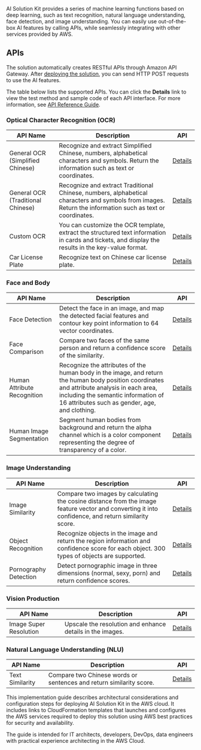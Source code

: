 AI ​​Solution Kit provides a series of machine learning functions based on deep learning, such as text recognition, natural language understanding, face detection, and image understanding. You can easily use out-of-the-box AI features by calling APIs, while seamlessly integrating with other services provided by AWS.

## APIs

The solution automatically creates RESTful APIs through Amazon API Gateway. After [deploying the solution](./deployment.md), you can send HTTP POST requests to use the AI features. 

The table below lists the supported APIs. You can click the **Details** link to view the test method and sample code of each API interface. For more information, see [API Reference Guide](./api-explorer.md).


### Optical Character Recognition (OCR)
|    **API Name**   | **Description**    | API |
|--------------|------------|-------------|
|General OCR (Simplified Chinese)|Recognize and extract Simplified Chinese, numbers, alphabetical characters and symbols. Return the information such as text or coordinates.|[Details](deploy-general-ocr.md)|
|General OCR (Traditional Chinese)|Recognize and extract Traditional Chinese, numbers, alphabetical characters and symbols from images. Return the information such as text or coordinates.|[Details](deploy-general-ocr-traditional.md)|
|Custom OCR|You can customize the OCR template, extract the structured text information in cards and tickets, and display the results in the key-value format.|[Details](deploy-custom-ocr.md)|
|Car License Plate|Recognize text on Chinese car license plate.|[Details](deploy-car-license-plate.md)|

### Face and Body
|    **API Name**   | **Description**    | API |
|--------------|------------|-------------|
|Face Detection|Detect the face in an image, and map the detected facial features and contour key point information to 64 vector coordinates.|[Details](deploy-face-detection.md)|
|Face Comparison|Compare two faces of the same person and return a confidence score of the similarity.|[Details](deploy-face-comparison.md)|
|Human Attribute Recognition |Recognize the attributes of the human body in the image, and return the human body position coordinates and attribute analysis in each area, including the semantic information of 16 attributes such as gender, age, and clothing.|[Details](deploy-human-attribute-recognition.md)|
|Human Image Segmentation|Segment human bodies from background and return the alpha channel which is a color component representing the degree of transparency of a color.|[Details](deploy-human-image-segmentation.md)|

### Image Understanding
|    **API Name**   | **Description**    | API |
|--------------|------------|-------------|
|Image Similarity|Compare two images by calculating the cosine distance from the image feature vector and converting it into confidence, and return similarity score.|[Details](deploy-text-similarity.md)|
|Object Recognition|Recognize objects in the image and return the region information and confidence score for each object. 300 types of objects are supported.|[Details](deploy-object-recognition.md)|
|Pornography Detection|Detect pornographic image in three dimensions (normal, sexy, porn) and return confidence scores.|[Details](deploy-pornography-detection.md)|

### Vision Production
|    **API Name**   | **Description**    | API |
|--------------|------------|-------------|
|Image Super Resolution|Upscale the resolution and enhance details in the images.|[Details](deploy-image-super-resolution.md)|

### Natural Language Understanding (NLU)
|    **API Name**   | **Description**    | API |
|--------------|------------|-------------|
|Text Similarity|Compare two Chinese words or sentences and return similarity score.|[Details](deploy-text-similarity.md)|


This implementation guide describes architectural considerations and configuration steps for deploying AI Solution Kit in the AWS cloud. It includes links to CloudFormation templates that launches and configures the AWS services required to deploy this solution using AWS best practices for security and availability.

The guide is intended for IT architects, developers, DevOps, data engineers with practical experience architecting in the AWS Cloud.




<!--
### **语音技术**
|    **名称**   | **描述**    | **部署说明** |
|--------------|------------|-------------|
|||
-->